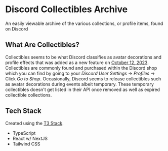 # Discord Collectibles Archive

An easily viewable archive of the various collections, or profile items, found on Discord

## What Are Collectibles?

Collectibles seems to be what Discord classifies as avatar decorations and profile effects that was added as a new feature on [October 12, 2023](https://discord.com/blog/avatar-decorations-collect-and-keep-the-newest-styles). Collectibles are commonly found and purchased within the Discord shop which you can find by going to your _Discord User Settings_ -> _Profiles_ -> Click _Go to Shop_. Occasionally, Discord seems to release collectibles such as avatar decorations during events albeit temporary. These temporary collectibles doesn't get listed in their API once removed as well as expired collectible collections.

## Tech Stack

Created using the [T3 Stack](https://create.t3.gg/).

-   TypeScript
-   React w/ NextJS
-   Tailwind CSS
